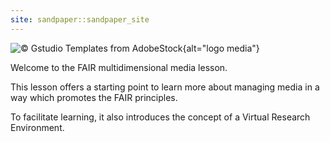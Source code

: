 ```yaml
---
site: sandpaper::sandpaper_site
---
```


![&copy; Gstudio Templates from AdobeStock](episodes/fig/linked_media.png){alt="logo media"}

Welcome to the FAIR multidimensional media lesson.

This lesson offers a starting point to learn more
about managing media in a way which promotes the FAIR
principles.

To facilitate learning, it also introduces the concept
of a Virtual Research Environment.

